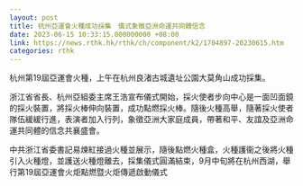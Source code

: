 ```yaml
---
layout: post
title: 杭州亞運會火種成功採集　儀式象徵亞洲命運共同體信念
date: 2023-06-15 10:33:15.000000000 +08:00
link: https://news.rthk.hk/rthk/ch/component/k2/1704897-20230615.htm
categories: rthk
---
```


杭州第19屆亞運會火種，上午在杭州良渚古城遺址公園大莫角山成功採集。

浙江省省長、杭州亞組委主席王浩宣布儀式開始，採火使者步向中心是一面凹面鏡的採火裝置，將採火棒伸向裝置，成功點燃採火棒。隨後火種高舉，隨著採火使者隊伍緩緩行進，表演者加入行列，象徵亞洲大家庭成員，帶著和平、友誼及亞洲命運共同體的信念共襄盛會。

中共浙江省委書記易煉紅接過火種並展示，隨後點燃火種盒，火種護衞之後將火種引入火種燈，並護送火種燈離去，採集儀式圓滿結束，9月中旬將在杭州西湖，舉行第19屆亞運會火炬點燃暨火炬傳遞啟動儀式
